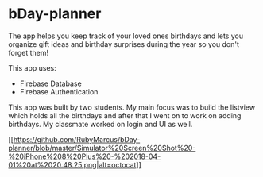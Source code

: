 # bDay-planner
The app helps you keep track of your loved ones birthdays and lets you organize gift ideas and birthday surprises during the year so you don't forget them!

This app uses:
* Firebase Database
* Firebase Authentication

This app was built by two students. My main focus was to build the listview which holds all the birthdays and after that
I went on to work on adding birthdays. My classmate worked on login and UI as well.

[[https://github.com/RubyMarcus/bDay-planner/blob/master/Simulator%20Screen%20Shot%20-%20iPhone%208%20Plus%20-%202018-04-01%20at%2020.48.25.png|alt=octocat]]
